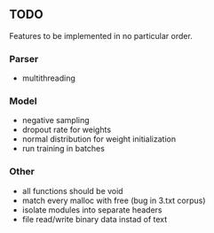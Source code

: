 ## TODO

Features to be implemented in no particular order.

### Parser

* multithreading

### Model

* negative sampling
* dropout rate for weights
* normal distribution for weight initialization
* run training in batches

### Other

* all functions should be void
* match every malloc with free (bug in 3.txt corpus)
* isolate modules into separate headers
* file read/write binary data instad of text
